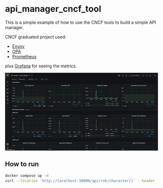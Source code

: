 # api_manager_cncf_tool

This is a simple example of how to use the CNCF tools to build a simple API manager.

CNCF graduated project used:
- [Envoy](https://www.envoyproxy.io/)
- [OPA](https://www.openpolicyagent.org/)
- [Prometheus](https://prometheus.io/)

plus [Grafana](https://grafana.com/) for seeing the metrics.


![Grafana Screen](https://github.com/paranoiasystem/api_manager_cncf_tool/blob/main/grafana_screen.png?raw=true)


## How to run

```bash
docker compose up -d
curl --location 'http://localhost:10000/api/rnk/character/1' --header 'x-auth-token: peppe'
```
